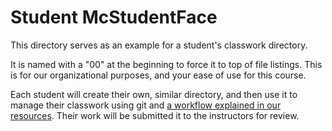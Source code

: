 # Student McStudentFace

This directory serves as an example for a student's classwork directory.

It is named with a "00" at the beginning to force it to top of file
listings. This is for our organizational purposes, and your ease of use for
this course.

Each student will create their own, similar directory, and then use it to manage
their classwork using git and [a workflow explained in our
resources](https://github.com/UWPCE-PythonCert/PythonCertDevel/blob/master/source/modules/GitWorkflow.rst).
Their work will be submitted it to the instructors for review.
